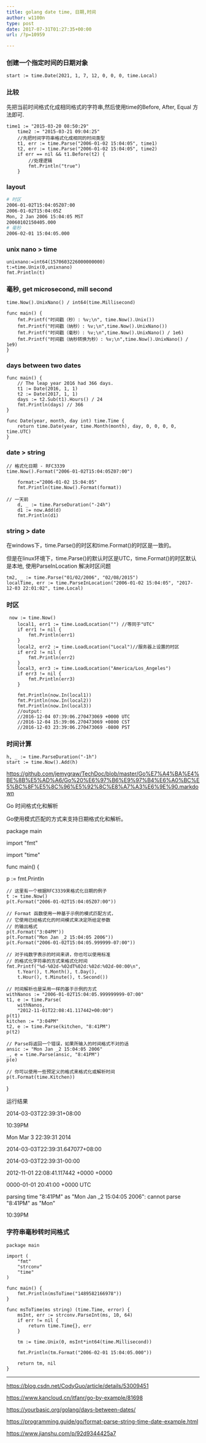 ```yaml
---
title: golang date time, 日期,时间
author: w1100n
type: post
date: 2017-07-31T01:27:35+00:00
url: /?p=10959

---
```

### 创建一个指定时间的日期对象
    start := time.Date(2021, 1, 7, 12, 0, 0, 0, time.Local)
    
### 比较
先把当前时间格式化成相同格式的字符串,然后使用time的Before, After, Equal 方法即可.

```golang
time1 := "2015-03-20 08:50:29"
    time2 := "2015-03-21 09:04:25"
    //先把时间字符串格式化成相同的时间类型
    t1, err := time.Parse("2006-01-02 15:04:05", time1)
    t2, err := time.Parse("2006-01-02 15:04:05", time2)
    if err == nil && t1.Before(t2) {
        //处理逻辑
        fmt.Println("true")
    }
```

### layout
```bash
# 时区
2006-01-02T15:04:05Z07:00
2006-01-02T15:04:05Z
Mon, 2 Jan 2006 15:04:05 MST
20060102150405.000
# 毫秒
2006-02-01 15:04:05.000
```

### unix nano > time
```golang
unixnano:=int64(1570603226000000000)
t:=time.Unix(0,unixnano)
fmt.Println(t)
```

### 毫秒, get microsecond, mill second
```golang
time.Now().UnixNano() / int64(time.Millisecond)
```

```golang
func main() {
    fmt.Printf("时间戳（秒）: %v;\n", time.Now().Unix())
    fmt.Printf("时间戳（纳秒）: %v;\n",time.Now().UnixNano())
    fmt.Printf("时间戳（毫秒）: %v;\n",time.Now().UnixNano() / 1e6)
    fmt.Printf("时间戳（纳秒转换为秒）: %v;\n",time.Now().UnixNano() / 1e9)
}
```

### days between two dates
```golang
func main() {
    // The leap year 2016 had 366 days.
    t1 := Date(2016, 1, 1)
    t2 := Date(2017, 1, 1)
    days := t2.Sub(t1).Hours() / 24
    fmt.Println(days) // 366
}

func Date(year, month, day int) time.Time {
    return time.Date(year, time.Month(month), day, 0, 0, 0, 0, time.UTC)
}
```

### date > string
```golang
// 格式化日期 - RFC3339
time.Now().Format("2006-01-02T15:04:05Z07:00")
```

```golang
    format:="2006-01-02 15:04:05"
    fmt.Println(time.Now().Format(format))

// 一天前
    d, _ := time.ParseDuration("-24h")
    d1 := now.Add(d)
    fmt.Println(d1)
```

### string > date
在windows下，time.Parse()的时区和time.Format()的时区是一致的。
  
但是在linux环境下，time.Parse()的默认时区是UTC，time.Format()的时区默认是本地, 使用ParseInLocation 解决时区问题

```golang
tm2, _ := time.Parse("01/02/2006", "02/08/2015")
localTime, err := time.ParseInLocation("2006-01-02 15:04:05", "2017-12-03 22:01:02", time.Local)
```

### 时区
```golang
 now := time.Now()
    local1, err1 := time.LoadLocation("") //等同于"UTC"
    if err1 != nil {
        fmt.Println(err1)
    }
    local2, err2 := time.LoadLocation("Local")//服务器上设置的时区
    if err2 != nil {
        fmt.Println(err2)
    }
    local3, err3 := time.LoadLocation("America/Los_Angeles")
    if err3 != nil {
        fmt.Println(err3)
    }

    fmt.Println(now.In(local1))
    fmt.Println(now.In(local2))
    fmt.Println(now.In(local3))
    //output:
    //2016-12-04 07:39:06.270473069 +0000 UTC
    //2016-12-04 15:39:06.270473069 +0800 CST
    //2016-12-03 23:39:06.270473069 -0800 PST
```

### 时间计算
    h, _ := time.ParseDuration("-1h")
	start := time.Now().Add(h)
    
https://github.com/jemygraw/TechDoc/blob/master/Go%E7%A4%BA%E4%BE%8B%E5%AD%A6/Go%20%E6%97%B6%E9%97%B4%E6%A0%BC%E5%BC%8F%E5%8C%96%E5%92%8C%E8%A7%A3%E6%9E%90.markdown

Go 时间格式化和解析

Go使用模式匹配的方式来支持日期格式化和解析。

package main

import "fmt"
  
import "time"

func main() {
      
p := fmt.Println

    // 这里有一个根据RFC3339来格式化日期的例子
    t := time.Now()
    p(t.Format("2006-01-02T15:04:05Z07:00"))
    
    // Format 函数使用一种基于示例的模式匹配方式，
    // 它使用已经格式化的时间模式来决定所给定参数
    // 的输出格式
    p(t.Format("3:04PM"))
    p(t.Format("Mon Jan _2 15:04:05 2006"))
    p(t.Format("2006-01-02T15:04:05.999999-07:00"))
    
    // 对于纯数字表示的时间来讲，你也可以使用标准
    // 的格式化字符串的方式来格式化时间
    fmt.Printf("%d-%02d-%02dT%02d:%02d:%02d-00:00\n",
        t.Year(), t.Month(), t.Day(),
        t.Hour(), t.Minute(), t.Second())
    
    // 时间解析也是采用一样的基于示例的方式
    withNanos := "2006-01-02T15:04:05.999999999-07:00"
    t1, e := time.Parse(
        withNanos,
        "2012-11-01T22:08:41.117442+00:00")
    p(t1)
    kitchen := "3:04PM"
    t2, e := time.Parse(kitchen, "8:41PM")
    p(t2)
    
    // Parse将返回一个错误，如果所输入的时间格式不对的话
    ansic := "Mon Jan _2 15:04:05 2006"
    _, e = time.Parse(ansic, "8:41PM")
    p(e)
    
    // 你可以使用一些预定义的格式来格式化或解析时间
    p(t.Format(time.Kitchen))
    

}
  
运行结果

2014-03-03T22:39:31+08:00
  
10:39PM
  
Mon Mar 3 22:39:31 2014
  
2014-03-03T22:39:31.647077+08:00
  
2014-03-03T22:39:31-00:00
  
2012-11-01 22:08:41.117442 +0000 +0000
  
0000-01-01 20:41:00 +0000 UTC
  
parsing time "8:41PM" as "Mon Jan _2 15:04:05 2006": cannot parse "8:41PM" as "Mon"
  
10:39PM


### 字符串毫秒转时间格式
```golang
package main

import (
    "fmt"
    "strconv"
    "time"
)

func main() {
    fmt.Println(msToTime("1489582166978"))
}

func msToTime(ms string) (time.Time, error) {
    msInt, err := strconv.ParseInt(ms, 10, 64)
    if err != nil {
        return time.Time{}, err
    }

    tm := time.Unix(0, msInt*int64(time.Millisecond))

    fmt.Println(tm.Format("2006-02-01 15:04:05.000"))

    return tm, nil
}

```


---


https://blog.csdn.net/CodyGuo/article/details/53009451
  
https://www.kancloud.cn/itfanr/go-by-example/81698
  
https://yourbasic.org/golang/days-between-dates/
  
https://programming.guide/go/format-parse-string-time-date-example.html
  
https://www.jianshu.com/p/92d9344425a7